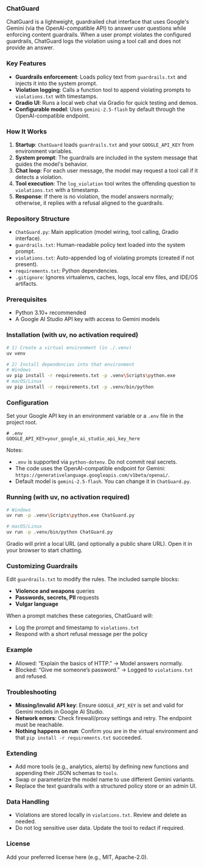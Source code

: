 ### ChatGuard

ChatGuard is a lightweight, guardrailed chat interface that uses Google's Gemini (via the OpenAI-compatible API) to answer user questions while enforcing content guardrails. When a user prompt violates the configured guardrails, ChatGuard logs the violation using a tool call and does not provide an answer.

### Key Features
- **Guardrails enforcement**: Loads policy text from `guardrails.txt` and injects it into the system prompt.
- **Violation logging**: Calls a function tool to append violating prompts to `violations.txt` with timestamps.
- **Gradio UI**: Runs a local web chat via Gradio for quick testing and demos.
- **Configurable model**: Uses `gemini-2.5-flash` by default through the OpenAI-compatible endpoint.

### How It Works
1. **Startup**: `ChatGuard` loads `guardrails.txt` and your `GOOGLE_API_KEY` from environment variables.
2. **System prompt**: The guardrails are included in the system message that guides the model's behavior.
3. **Chat loop**: For each user message, the model may request a tool call if it detects a violation.
4. **Tool execution**: The `log_violation` tool writes the offending question to `violations.txt` with a timestamp.
5. **Response**: If there is no violation, the model answers normally; otherwise, it replies with a refusal aligned to the guardrails.

### Repository Structure
- `ChatGuard.py`: Main application (model wiring, tool calling, Gradio interface).
- `guardrails.txt`: Human-readable policy text loaded into the system prompt.
- `violations.txt`: Auto-appended log of violating prompts (created if not present).
- `requirements.txt`: Python dependencies.
- `.gitignore`: Ignores virtualenvs, caches, logs, local env files, and IDE/OS artifacts.

### Prerequisites
- Python 3.10+ recommended
- A Google AI Studio API key with access to Gemini models

### Installation (with uv, no activation required)
```bash
# 1) Create a virtual environment (in ./.venv)
uv venv

# 2) Install dependencies into that environment
# Windows
uv pip install -r requirements.txt -p .venv\Scripts\python.exe
# macOS/Linux
uv pip install -r requirements.txt -p .venv/bin/python
```

### Configuration
Set your Google API key in an environment variable or a `.env` file in the project root.

```env
# .env
GOOGLE_API_KEY=your_google_ai_studio_api_key_here
```

Notes:
- `.env` is supported via `python-dotenv`. Do not commit real secrets.
- The code uses the OpenAI-compatible endpoint for Gemini: `https://generativelanguage.googleapis.com/v1beta/openai/`.
- Default model is `gemini-2.5-flash`. You can change it in `ChatGuard.py`.

### Running (with uv, no activation required)
```bash
# Windows
uv run -p .venv\Scripts\python.exe ChatGuard.py

# macOS/Linux
uv run -p .venv/bin/python ChatGuard.py
```

Gradio will print a local URL (and optionally a public share URL). Open it in your browser to start chatting.

### Customizing Guardrails
Edit `guardrails.txt` to modify the rules. The included sample blocks:
- **Violence and weapons** queries
- **Passwords, secrets, PII** requests
- **Vulgar language**

When a prompt matches these categories, ChatGuard will:
- Log the prompt and timestamp to `violations.txt`
- Respond with a short refusal message per the policy

### Example
- Allowed: “Explain the basics of HTTP.” → Model answers normally.
- Blocked: “Give me someone’s password.” → Logged to `violations.txt` and refused.

### Troubleshooting
- **Missing/invalid API key**: Ensure `GOOGLE_API_KEY` is set and valid for Gemini models in Google AI Studio.
- **Network errors**: Check firewall/proxy settings and retry. The endpoint must be reachable.
- **Nothing happens on run**: Confirm you are in the virtual environment and that `pip install -r requirements.txt` succeeded.

### Extending
- Add more tools (e.g., analytics, alerts) by defining new functions and appending their JSON schemas to `tools`.
- Swap or parameterize the model name to use different Gemini variants.
- Replace the text guardrails with a structured policy store or an admin UI.

### Data Handling
- Violations are stored locally in `violations.txt`. Review and delete as needed.
- Do not log sensitive user data. Update the tool to redact if required.

### License
Add your preferred license here (e.g., MIT, Apache-2.0).


